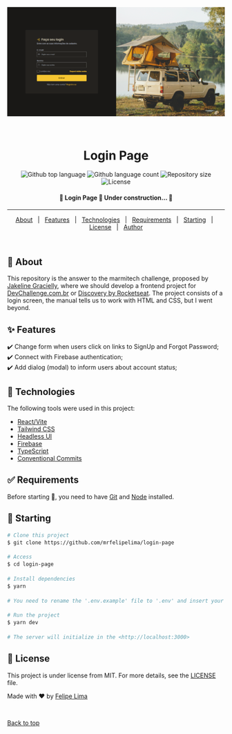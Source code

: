 <div align="center" id="top"> 
  <img src="./.github/app.png" alt="Login Page" />

  &#xa0;

  <!-- <a href="https://mydigitalcat.netlify.app">Demo</a> -->
</div>

<h1 align="center">Login Page</h1>

<p align="center">
  <img alt="Github top language" src="https://img.shields.io/github/languages/top/mrfelipelima/login-page?color=56BEB8">

  <img alt="Github language count" src="https://img.shields.io/github/languages/count/mrfelipelima/login-page?color=56BEB8">

  <img alt="Repository size" src="https://img.shields.io/github/repo-size/mrfelipelima/login-page?color=56BEB8">

  <img alt="License" src="https://img.shields.io/github/license/mrfelipelima/login-page?color=56BEB8">

  <!-- <img alt="Github issues" src="https://img.shields.io/github/issues/mrfelipelima/login-page?color=56BEB8" /> -->

  <!-- <img alt="Github forks" src="https://img.shields.io/github/forks/mrfelipelima/login-page?color=56BEB8" /> -->

  <!-- <img alt="Github stars" src="https://img.shields.io/github/stars/mrfelipelima/login-page?color=56BEB8" /> -->
</p>

<!-- Status -->

<h4 align="center"> 
	🚧  Login Page 🚀 Under construction...  🚧
</h4> 

<hr>

<p align="center">
  <a href="#dart-about">About</a> &#xa0; | &#xa0; 
  <a href="#sparkles-features">Features</a> &#xa0; | &#xa0;
  <a href="#rocket-technologies">Technologies</a> &#xa0; | &#xa0;
  <a href="#white_check_mark-requirements">Requirements</a> &#xa0; | &#xa0;
  <a href="#checkered_flag-starting">Starting</a> &#xa0; | &#xa0;
  <a href="#memo-license">License</a> &#xa0; | &#xa0;
  <a href="https://github.com/{{YOUR_GITHUB_USERNAME}}" target="_blank">Author</a>
</p>

<br>

## :dart: About ##

This repository is the answer to the marmitech challenge, proposed by [Jakeline Gracielly](https://github.com/jakeliny), where we should develop a frontend project for [DevChallenge.com.br](https://devchallenge.com.br/) or [Discovery by Rocketseat](https://app.rocketseat.com.br/discover/challenges).
The project consists of a login screen, the manual tells us to work with HTML and CSS, but I went beyond.

## :sparkles: Features ##

:heavy_check_mark: Change form when users click on links to SignUp and Forgot Password;\
:heavy_check_mark: Connect with Firebase authentication;\
:heavy_check_mark: Add dialog (modal) to inform users about account status;

## :rocket: Technologies ##

The following tools were used in this project:

- [React/Vite](https://vitejs.dev/)
- [Tailwind CSS](https://tailwindcss.com/)
- [Headless UI](https://headlessui.dev/)
- [Firebase](https://firebase.google.com/)
- [TypeScript](https://www.typescriptlang.org/)
- [Conventional Commits](https://www.conventionalcommits.org/en/v1.0.0/)

## :white_check_mark: Requirements ##

Before starting :checkered_flag:, you need to have [Git](https://git-scm.com) and [Node](https://nodejs.org/en/) installed.

## :checkered_flag: Starting ##

```bash
# Clone this project
$ git clone https://github.com/mrfelipelima/login-page

# Access
$ cd login-page

# Install dependencies
$ yarn

# You need to rename the '.env.example' file to '.env' and insert your firebase credentials before run

# Run the project
$ yarn dev

# The server will initialize in the <http://localhost:3000>
```

## :memo: License ##

This project is under license from MIT. For more details, see the [LICENSE](LICENSE.md) file.


Made with :heart: by <a href="https://github.com/mrfelipelima" target="_blank">Felipe Lima</a>

&#xa0;

<a href="#top">Back to top</a>
